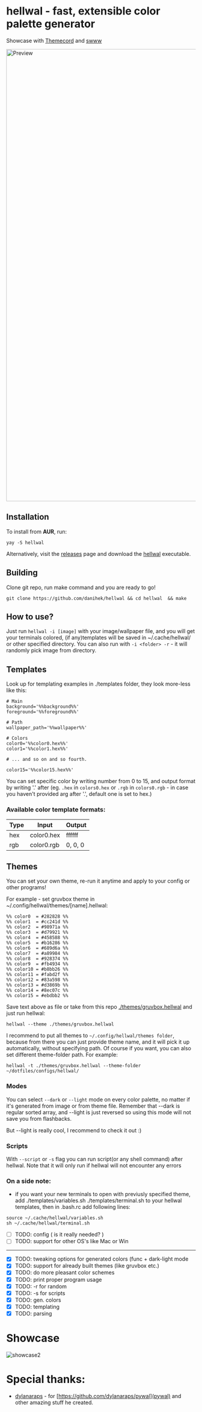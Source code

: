# hellwal - fast, extensible color palette generator

<p align="center">
    <p>Showcase with <a href="https://github.com/danihek/Themecord">Themecord</a> and <a href="https://github.com/LGFae/swww">swww</a></p>
    <img src="https://github.com/user-attachments/assets/e46ab2c0-0c66-4275-859e-c4bf24056985" alt="Preview" width="1200">
</p>                                             

## Installation

To install from **AUR**, run:

``yay -S hellwal``

Alternatively, visit the [releases](https://github.com/danihek/hellwal/releases) page and download the [hellwal](https://github.com/danihek/hellwal/releases/download/v1.0.0/hellwal) executable.

## Building

Clone git repo, run make command and you are ready to go!

``git clone https://github.com/danihek/hellwal && cd hellwal  && make``

## How to use?

Just run ``hellwal -i [image]`` with your image/wallpaper file, and you will get your terminals colored, (if any)templates will be saved in ~/.cache/hellwal/ or other specified directory.
You can also run with ``-i <folder> -r`` - it will randomly pick image from directory.

## Templates
Look up for templating examples in ./templates folder, they look more-less like this:
```
# Main
background='%%background%%'
foreground='%%foreground%%'

# Path
wallpaper_path='%%wallpaper%%'

# Colors
color0='%%color0.hex%%'
color1='%%color1.hex%%'

# ... and so on and so fourth.

color15='%%color15.hex%%'
```

You can set specific color by writing number from 0 to 15, and output format by writing '.' after (eg. `.hex` in `colors0.hex` or `.rgb` in `colors0.rgb` - in case you haven't provided arg after '.', default one is set to hex.)

### Available color template formats:

| Type | Input      | Output  |
|------|------------|---------|
| hex  | color0.hex | ffffff  |
| rgb  | color0.rgb | 0, 0, 0 |

## Themes
You can set your own theme, re-run it anytime and apply to your config or other programs!

For example - set gruvbox theme in ~/.config/hellwal/themes/[name].hellwal:

```
%% color0  = #282828 %%
%% color1  = #cc241d %%
%% color2  = #98971a %%
%% color3  = #d79921 %%
%% color4  = #458588 %%
%% color5  = #b16286 %%
%% color6  = #689d6a %%
%% color7  = #a89984 %%
%% color8  = #928374 %%
%% color9  = #fb4934 %%
%% color10 = #b8bb26 %%
%% color11 = #fabd2f %%
%% color12 = #83a598 %%
%% color13 = #d3869b %%
%% color14 = #8ec07c %%
%% color15 = #ebdbb2 %%
```

Save text above as file or take from this repo [./themes/gruvbox.hellwal](gruvbox) and just run hellwal:

``
hellwal --theme ./themes/gruvbox.hellwal
``

I recommend to put all themes to ``~/.config/hellwal/themes folder``, because from there you can just provide theme name, and it will pick it up automatically, without specifying path. Of course if you want, you can also set different theme-folder path. For example:

``
hellwal -t ./themes/gruvbox.hellwal --theme-folder ~/dotfiles/configs/hellwal/
``

### Modes

You can select ``--dark`` or ``--light`` mode on every color palette, no matter if it's generated from image or from theme file. Remember that --dark is regular sorted array, and --light is just reversed so using this mode will not save you from flashbacks.

But --light is really cool, I recommend to check it out :)

### Scripts

With ``--script`` or ``-s`` flag you can run script(or any shell command) after hellwal. Note that it will only run if hellwal will not encounter any errors

### On a side note:

- if you want your new terminals to open with previusly specified theme, add ./templates/variables.sh ./templates/terminal.sh to your hellwal templates, then in .bash.rc add following lines:
```
source ~/.cache/hellwal/variables.sh
sh ~/.cache/hellwal/terminal.sh
```

- [ ] TODO: config ( is it really needed? )                               
- [ ] TODO: support for other OS's like Mac or Win                        
--------------------------------------------------------------------------
- [x] TODO: tweaking options for generated colors (func + dark-light mode 
- [x] TODO: support for already built themes (like gruvbox etc.)          
- [x] TODO: do more pleasant color schemes                                
- [x] TODO: print proper program usage                                    
- [x] TODO: -r for random                                                 
- [x] TODO: -s for scripts                                                
- [x] TODO: gen. colors                                                   
- [x] TODO: templating                                                    
- [x] TODO: parsing          

# Showcase
![showcase2](https://github.com/user-attachments/assets/ddf2a55e-0fbb-4661-827a-6b124f1dacdb)

# Special thanks:
- [dylanaraps](https://github.com/dylanaraps) - for [https://github.com/dylanaraps/pywal](pywal) and other amazing stuff he created.
